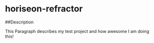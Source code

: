 # horiseon-refractor

##Description 

This Paragraph describes my test project and how awesome I am doing this!